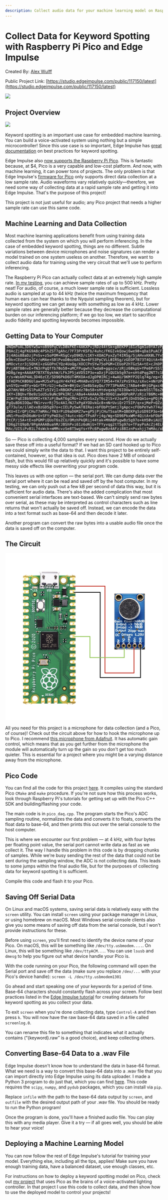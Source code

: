 ```yaml
---
description: Collect audio data for your machine learning model on Raspberry Pi Pico.
---
```


# Collect Data for Keyword Spotting with Raspberry Pi Pico and Edge Impulse

Created By: [Alex Wulff](https://www.alexwulff.com/)

Public Project Link: [https://studio.edgeimpulse.com/public/117150/latest](https://studio.edgeimpulse.com/public/117150/latest)

![](../.gitbook/assets/pico-collect/img\_3512\_RJ8fdfmh7U.jpg)

## Project Overview

![](../.gitbook/assets/pico-collect/cropped.jpg)

Keyword spotting is an important use case for embedded machine learning. You can build a voice-activated system using nothing but a simple microcontroller! Since this use case is so important, Edge Impulse has [great documentation](https://www.edgeimpulse.com/blog/getting-started-wizard-train-your-first-keyword-spotting-model-in-under-5-minutes) on best practices for keyword spotting.

Edge Impulse also [now supports the Raspberry Pi Pico](https://www.edgeimpulse.com/blog/announcing-official-support-for-the-raspberry-pi-pico-rp2040). This is fantastic because, at $4, Pico is a very capable and low-cost platform. And now, with machine learning, it can power tons of projects. The only problem is that Edge Impulse's [firmware for Pico](https://github.com/edgeimpulse/firmware-pi-rp2040) only supports direct data collection at a low sample rate. Audio waveforms vary relatively quickly—therefore, we need some way of collecting data at a rapid sample rate and getting it into Edge Impulse. That's the purpose of this project!

This project is not just useful for audio; any Pico project that needs a higher sample rate can use this same code.

## Machine Learning and Data Collection

Most machine learning applications benefit from using training data collected from the system on which you will perform inferencing. In the case of embedded keyword spotting, things are no different. Subtle variations between device microphones and noise signatures can render a model trained on one system useless on another. Therefore, we want to collect audio data for training using the very circuit that we'll use to perform inferencing.

The Raspberry Pi Pico can actually collect data at an extremely high sample rate. [In my testing](https://www.hackster.io/AlexWulff/adc-sampling-and-fft-on-raspberry-pi-pico-f883dd), you can achieve sample rates of up to 500 kHz. Pretty neat! For audio, of course, a much lower sample rate is sufficient. Lossless audio is sampled at up to 44 kHz (twice the maximum frequency that human ears can hear thanks to the Nyquist sampling theorem), but for keyword spotting we can get away with something as low as 4 kHz. Lower sample rates are generally better because they decrease the computational burden on our inferencing platform; if we go too low, we start to sacrifice audio fidelity and spotting keywords becomes impossible.

## Getting Data to Your Computer

![Audio data in base-64 format](../.gitbook/assets/pico-collect/A54ED154-E3BB-46C6-9C99-9024BD8868B6.png)

So — Pico is collecting 4,000 samples every second. How do we actually save these off into a useful format? If we had an SD card hooked up to Pico we could simply write the data to that. I want this project to be entirely self-contained, however, so that idea is out. Pico does have 2 MB of onboard flash, but this would fill up relatively quickly and it's possible to have some messy side effects like overwriting your program code.

This leaves us with one option — the serial port. We can dump data over the serial port where it can be read and saved off by the host computer. In my testing, we can only push out a few kB per second of data this way, but it is sufficient for audio data. There's also the added complication that most convenient serial interfaces are text-based. We can't simply send raw bytes over serial, as these may be interpreted as control characters such as line returns that won't actually be saved off. Instead, we can encode the data into a text format such as base-64 and then decode it later.

Another program can convert the raw bytes into a usable audio file once the data is saved off on the computer.

## The Circuit

![](../.gitbook/assets/pico-collect/779729FE-A6C5-4344-BFFD-7A82105CF072.png)

All you need for this project is a microphone for data collection (and a Pico, of course)! Check out the circuit above for how to hook the microphone up to Pico. I recommend [this microphone from Adafruit](https://www.amazon.com/Adafruit-Electret-Microphone-Amplifier-MAX9814/dp/B00SLYAI9K?crid=1X1U8WDI8EWI2\&keywords=agc+microphone+adafruit\&qid=1657032384\&sprefix=agc+microphone+adafruit,aps,60\&sr=8-4\&linkCode=sl1\&tag=alex040-20\&linkId=cea31751db0847b9031760d4304b0be2\&language=en\_US\&ref\_=as\_li\_ss\_tl). It has automatic gain control, which means that as you get further from the microphone the module will automatically turn up the gain so you don't get too much quieter. This is essential for a project where you might be a varying distance away from the microphone.

## Pico Code

You can find all the code for this project [here](https://github.com/AlexFWulff/awulff-pico-playground/tree/main/pico-daq). It compiles using the standard Pico `CMake` and `make` procedure. If you're not sure how this process works, look through Raspberry Pi's tutorials for getting set up with the Pico C++ SDK and building/flashing your code.

The main code is in `pico_daq.cpp`. The program starts the Pico's ADC sampling routine, normalizes the data and converts it to floats, converts the float data to base-64, and then prints this out over the serial console to the host computer.

This is where we encounter our first problem — at 4 kHz, with four bytes per floating point value, the serial port cannot write data as fast as we collect it. The way I handle this problem in this code is by dropping chunks of samples. While we're busy sending the rest of the data that could not be sent during the sampling window, the ADC is not collecting data. This leads to some jumps within the final audio file, but for the purposes of collecting data for keyword spotting it is sufficient.

Compile this code and flash it to your Pico.

## Saving Off Serial Data

On Linux and macOS systems, saving serial data is relatively easy with the `screen` utility. You can install `screen` using your package manager in Linux, or using homebrew on macOS. Most Windows serial console clients also give you some means of saving off data from the serial console, but I won't provide instructions for these.

Before using `screen`, you'll first need to identify the device name of your Pico. On macOS, this will be something like `/dev/tty.usbmodem....`. On Linux, this will be something like `/dev/ttyACM...`. You can use `lsusb` and `dmesg` to help you figure out what device handle your Pico is.

With the code running on your Pico, the following command will open the Serial port and save off the data (make sure you replace `/dev/...` with your Pico's device handle): `screen -L /dev/tty.usbmodem1301`

Go ahead and start speaking one of your keywords for a period of time. Base-64 characters should constantly flash across your screen. Follow best practices listed in the [Edge Impulse tutorial](https://docs.edgeimpulse.com/docs/tutorials/responding-to-your-voice) for creating datasets for keyword spotting as you collect your data.

To exit `screen` when you're done collecting data, type `Control-A` and then press `k`. You will now have the raw base-64 data saved in a file called `screenlog.0`.

You can rename this file to something that indicates what it actually contains (“{keyword}.raw” is a good choice), and keep collecting others.

## Converting Base-64 Data to a .wav File

Edge Impulse doesn't know how to understand the data in base-64 format. What we need is a way to convert this base-64 data into a .wav file that you can import directly into Edge Impulse using its data uploader. I made a Python 3 program to do just that, which you can find [here](https://github.com/AlexFWulff/awulff-pico-playground/blob/main/pico-daq/py/b64\_float\_to\_wave.py). This code requires the `scipy`, `numpy`, and `pydub` packages, which you can install via `pip`.

Replace `infile` with the path to the base-64 data output by `screen`, and `outfile` with the desired output path of your .wav file. You should be ready to run the Python program!

Once the program is done, you'll have a finished audio file. You can play this with any media player. Give it a try — if all goes well, you should be able to hear your voice!

## Deploying a Machine Learning Model

You can now follow the rest of Edge Impulse's tutorial for training your model. Everything else, including all the tips, applies! Make sure you have enough training data, have a balanced dataset, use enough classes, etc.

For instructions on how to deploy a keyword spotting model on Pico, check out [my project](https://docs.edgeimpulse.com/experts/voice-activated-led-controller) that uses Pico as the brains of a voice-activated lighting controller. In that project I use this code to collect data, and then show how to use the deployed model to control your projects!
